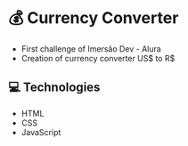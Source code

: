 # :moneybag: Currency Converter
- First challenge of Imersão Dev - Alura
- Creation of currency converter US$ to R$
## :computer: Technologies
- HTML
- CSS
- JavaScript

